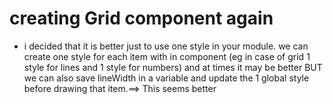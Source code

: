 # creating Grid component again


- i decided that it is better just to use one style in your module. we can create one style for each item with in component (eg in case of grid 1 style for lines and 1 style for numbers) and at times it may be better 
BUT
we can also save lineWidth in a variable and update the 1 global style before drawing that item.==> This seems better